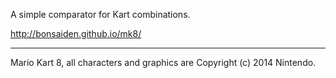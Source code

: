 A simple comparator for Kart combinations.

http://bonsaiden.github.io/mk8/

---

Mario Kart 8, all characters and graphics are Copyright (c) 2014 Nintendo.

